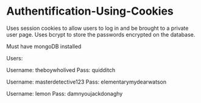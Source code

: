 # Authentification-Using-Cookies
Uses session cookies to allow users to log in and be brought to a private user page. 
Uses bcrypt to store the passwords encrypted on the database.

Must have mongoDB installed 

Users:

Username: theboywholived
Pass: quidditch

Username: masterdetective123
Pass: elementarymydearwatson

Username: lemon
Pass: damnyoujackdonaghy

